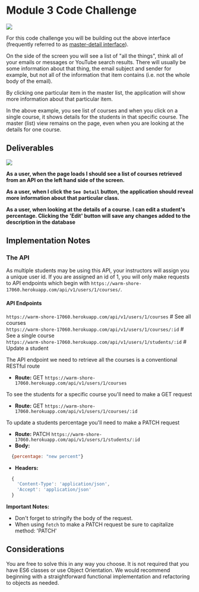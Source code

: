 

# Module 3 Code Challenge

![](demo.gif)


For this code challenge you will be building out the above interface (frequently referred to as [master-detail interface](https://en.wikipedia.org/wiki/Master%E2%80%93detail_interface)). 

On the side of the screen you will see a list of "all the things", think all of your emails or messages or YouTube search results. There will usually be some information about that thing, the email subject and sender for example, but not all of the information that item contains (i.e. not the whole body of the email).

By clicking one particular item in the master list, the application will show more information about that particular item.

In the above example, you see list of courses and when you click on a single course, it shows details for the students in that specific course. The master (list) view remains on the page, even when you are looking at the details for one course.

## Deliverables

![](demo.gif)



**As a user, when the page loads I should see a list of courses retrieved from an API on the left hand side of the screen.**

**As a user, when I click the `See Detail` button, the application should reveal more information about that particular class.**

**As a user, when looking at the details of a course. I can edit a student's percentage. Clicking the 'Edit' button will save any changes added to the description in the database**


## Implementation Notes

### The API

As multiple students may be using this API, your instructors will assign you a unique user id. If you are assigned an id of 1, you will only make requests to API endpoints which begin with `https://warm-shore-17060.herokuapp.com/api/v1/users/1/courses/`.




#### API Endpoints

`https://warm-shore-17060.herokuapp.com/api/v1/users/1/courses` # See all courses  
`https://warm-shore-17060.herokuapp.com/api/v1/users/1/courses/:id` # See a single course  
`https://warm-shore-17060.herokuapp.com/api/v1/users/1/students/:id` # Update a student  

The API endpoint we need to retrieve all the courses is a conventional RESTful route
* **Route:** GET `https://warm-shore-17060.herokuapp.com/api/v1/users/1/courses`


To see the students for a specific course you'll need to make a GET request 
* **Route:** GET `https://warm-shore-17060.herokuapp.com/api/v1/users/1/courses/:id`

To update a students percentage you'll need to make a PATCH request
* **Route:** PATCH `https://warm-shore-17060.herokuapp.com/api/v1/users/1/students/:id`
* **Body:**
```js
  {percentage: "new percent"}
```
* **Headers:**
```js
  {
    'Content-Type': 'application/json',
    'Accept': 'application/json'
  }
  ```

  **Important Notes:**
  * Don't forget to stringify the body of the request.
  * When using `fetch` to make a PATCH request be sure to capitalize method: 'PATCH'


## Considerations

You are free to solve this in any way you choose. It is not required that you have ES6 classes or use Object Orientation. We would recommend beginning with a straightforward functional implementation and refactoring to objects as needed.
